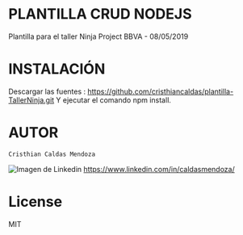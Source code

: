 # PLANTILLA CRUD NODEJS
Plantilla para el taller Ninja Project BBVA - 08/05/2019

# INSTALACIÓN
Descargar las fuentes : https://github.com/cristhiancaldas/plantilla-TallerNinja.git
Y ejecutar el comando npm install.

# AUTOR 
```
Cristhian Caldas Mendoza
```
![Imagen de Linkedin](src/imagenes/linkedin-icon.png)  https://www.linkedin.com/in/caldasmendoza/

# License
MIT
